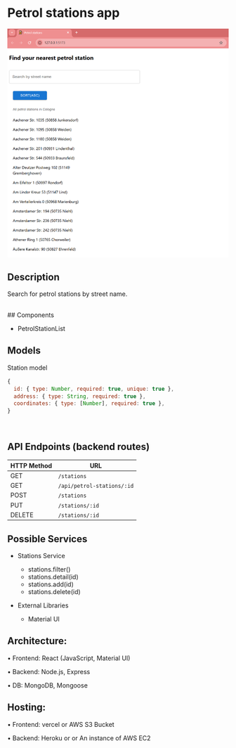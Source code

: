 # Petrol stations app

<img src="https://github.com/Cleverttech/petrol-stations-app/blob/main/public/demo.png" alt="demo-Image" margin="auto 0px" />

## Description

Search for petrol stations by street name.

<br>
## Components

- PetrolStationList

## Models

Station model

```javascript
{
  id: { type: Number, required: true, unique: true },
  address: { type: String, required: true },
  coordinates: { type: [Number], required: true },
}
```
<br>

## API Endpoints (backend routes)

| HTTP Method | URL                         |
| ----------- | --------------------------- |
| GET         | `/stations`                 |
| GET         | `/api/petrol-stations/:id`  |
| POST        | `/stations`                 |
| PUT         | `/stations/:id`             |
| DELETE      | `/stations/:id`             |


## Possible Services

- Stations Service
  - stations.filter()
  - stations.detail(id)
  - stations.add(id)
  - stations.delete(id)
    
- External Libraries
  - Material UI

## Architecture:

• Frontend: React (JavaScript, Material UI)

• Backend: Node.js, Express
 
• DB: MongoDB, Mongoose

## Hosting:

• Frontend: vercel or AWS S3 Bucket

• Backend: Heroku or or An instance of AWS EC2

 





